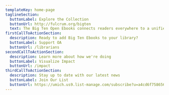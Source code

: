 ```yaml
---
templateKey: home-page
taglineSection:
  buttonLabel: Explore the Collection
  buttonUrl: http://fulcrum.org/bigten
  text: The Big Ten Open Ebooks connects readers everywhere to a unified, open access collection of university press-published scholarly monographs.
firstCallToActionSection:
  description: Ready to add Big Ten Ebooks to your library?
  buttonLabel: Support OA
  buttonUrl: /librarians
secondCallToActionSection:
  description: Learn more about how we're doing
  buttonLabel: Visualize Impact
  buttonUrl: /impact
thirdCallToActionSection:
  description: Stay up to date with our latest news
  buttonLabel: Join Our List
  buttonUrl: https://umich.us9.list-manage.com/subscribe?u=a4cd6f758656d0e1542fcb495&id=ee5048bf45
---
```

